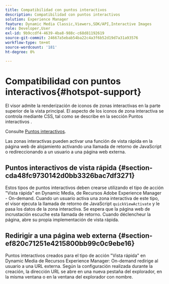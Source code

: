 ```yaml
---
title: Compatibilidad con puntos interactivos
description: Compatibilidad con puntos interactivos
solution: Experience Manager
feature: Dynamic Media Classic,Viewers,SDK/API,Interactive Images
role: Developer,User
exl-id: 9b9ccdf4-4639-4ba8-988c-c68d81192619
source-git-commit: 24667a5ebab54ba22c4a3f6b52d19d7a31a93576
workflow-type: tm+mt
source-wordcount: '181'
ht-degree: 0%

---
```


# Compatibilidad con puntos interactivos{#hotspot-support}

El visor admite la renderización de iconos de zonas interactivas en la parte superior de la vista principal. El aspecto de los iconos de zona interactiva se controla mediante CSS, tal como se describe en la sección Puntos interactivos .

Consulte [Puntos interactivos](../../c-html5-aem-asset-viewers/c-html5-aem-interactive-images/c-html5-aem-interactive-image-customizingviewer/r-html5-aem-int-image-customize-hotspots.md#reference-2ac3cc414ef2467390bf53145f1d8d74).

Las zonas interactivas pueden activar una función de vista rápida en la página web de alojamiento activando una llamada de retorno de JavaScript o redireccionando a un usuario a una página web externa.

## Puntos interactivos de vista rápida {#section-cda48fc9730142d0bb3326bac7df3271}

Estos tipos de puntos interactivos deben crearse utilizando el tipo de acción &quot;Vista rápida&quot; en Dynamic Media, de Recursos Adobe Experience Manager - On-demand. Cuando un usuario activa una zona interactiva de este tipo, el visor ejecuta la llamada de retorno de JavaScript `quickViewActivate` y le pasa los datos de la zona interactiva. Se espera que la página web de incrustación escuche esta llamada de retorno. Cuando déclencheur la página, abre su propia implementación de vista rápida.

## Redirigir a una página web externa {#section-ef820c71251e4215800bb99c0c9ebe16}

Puntos interactivos creados para el tipo de acción &quot;Vista rápida&quot; en Dynamic Media de Recursos Experience Manager: On-demand redirige al usuario a una URL externa. Según la configuración realizada durante la creación, la dirección URL se abre en una nueva pestaña del explorador, en la misma ventana o en la ventana del explorador con nombre.
